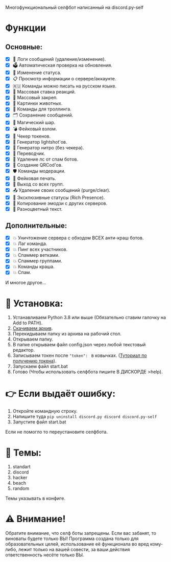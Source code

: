 Многофункциональный селфбот написанный на discord.py-self

# Функции
## Основные:
- [x] 📝 Логи сообщений (удаление/изменение).
- [x] 🗳 Автоматическая проверка на обновления.
- [x] 📲 Изменение статуса.
- [x] 📋 Просмотр информации о сервере/аккаунте.
- [x] 🇷🇺 Команды можно писать на русском языке.
- [x] 🤩 Массовая ставка реакций.
- [x] 📎 Массовый закреп.
- [x] 🦊 Картинки животных.
- [x] 🐒 Команды для троллинга.
- [x] 🗂 Сохранение сообщений.
- [x] 🔮 Магический шар.
- [x] 💣 Фейковый взлом.
- [x] 💽 Чекер токенов.
- [x] 📸 Генератор lightshot'ов.
- [x] 💽 Генератор нитро (без чекера).
- [x] 📑 Переводчик.
- [x] 🤖 Удаление лс от спам ботов.
- [x] 🔎 Создание QRCod'ов.
- [x] 🛡 Команды модерации.
- [x] 🔏 Фейковая печать.
- [x] 🚬 Выход со всех групп.
- [x] 📤 Удаление своих сообщений (purge/clear).
- [x] 📱 Эксклюзивные статусы (Rich Presence).
- [x] 🐾 Копирование эмодзи с других серверов.
- [x] 🌈 Разноцветный текст.

## Дополнительные:
- [x] 💥 Уничтожение сервера с обходом ВСЕХ анти-краш ботов.
- [x] 💥 Лаг команда.
- [x] 💥 Пинг всех участников.
- [x] 💥 Спаммер ветками.
- [x] 💥 Спаммер группами.
- [x] 💥 Команды краша.
- [x] 💥 Спам.

И многое другое...

# 🔧 Установка:
1. Устанавливаем Python 3.8 или выше (Обязательно ставим галочку на Add to PATH).
2. [Скачиваем архив]([https://github.com/PuroSlavKing/Discord-Selfbot]).
3. Перекидываем папку из архива на рабочий стол.
4. Открываем папку.
5. В папке открываем файл config.json через любой текстовый редактор.
6. Записываем токен после `"token": ` в ковычках. ([Туториал по получению токена](https://youtu.be/9eE39IGQNcs)).
7. Запускаем файл start.bat
8. Готово (Чтобы использовать селфбота пишите В ДИСКОРДЕ >help).

# 👉 Если выдаёт ошибку:
1. Откройте командную строку.
2. Напишите туда `pip uninstall discord.py discord discord.py-self`
3. Запустите файл start.bat

Если не помогло то переустановите селфбота.

# 🌌 Темы:
1. standart
2. discord
3. hacker
4. beach
4. random

Темы указывать в конфиге.


# ⚠️ Внимание!
Обратите внимание, что селф боты запрещены. 
Если вас забанят, то виноваты будете только ВЫ!
Программа создана только для образовательных целей, использование её функционала во вред кому-либо, лежит только на вашей совести, за ваши действия ответственность несёте только ВЫ.
